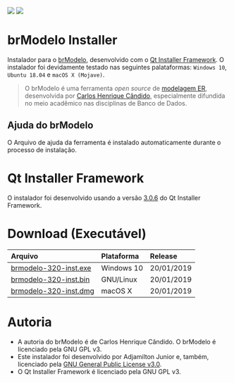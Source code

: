 ![](https://img.shields.io/github/license/ajunior/brmodelo-installer.svg)
![](https://img.shields.io/badge/platform-ubuntu%2018.04+%20|%20windows%207%20|%20windows%2010%20|%20macos%20x-blue.svg)

# brModelo Installer
Instalador para o [brModelo](https://github.com/chcandido/brmodelo), desenvolvido com o [Qt Installer Framework](https://wiki.qt.io/Qt-Installer-Framework). O instalador foi devidamente testado nas seguintes palataformas: ```Windows 10```, ```Ubuntu 18.04``` e ```macOS X (Mojave)```. 

> O brModelo é uma ferramenta *open source* de [modelagem ER](https://pt.wikipedia.org/wiki/Modelo_entidade_relacionamento), desenvolvida por [Carlos Henrique Cândido](https://github.com/chcandido), especialmente difundida no meio acadêmico nas disciplinas de Banco de Dados.

## Ajuda do brModelo
O Arquivo de ajuda da ferramenta é instalado automaticamente durante o processo de instalação.

# Qt Installer Framework
O instalador foi desenvolvido usando a versão [3.0.6](https://download.qt.io/official_releases/qt-installer-framework/3.0.6/) do Qt Installer Framework.

# Download (Executável)

| Arquivo | Plataforma | Release |
| :--- | :--- | :--- |
| [brmodelo-320-inst.exe]() | Windows 10 | 20/01/2019 |
| [brmodelo-320-inst.bin]() | GNU/Linux | 20/01/2019 |
| [brmodelo-320-inst.dmg]() | macOS X | 20/01/2019 |

# Autoria

- A autoria do brModelo é de Carlos Henrique Cândido. O brModelo é licenciado pela GNU GPL v3.
- Este instalador foi desenvolvido por Adjamilton Junior e, também, licenciado pela [GNU General Public License v3.0]().
- O Qt Installer Framework é licenciado pela GNU GPL v3.